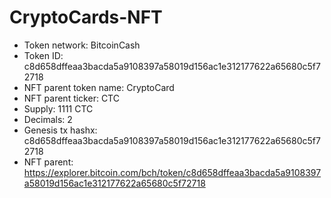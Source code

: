 # CryptoCards-NFT


* Token network: BitcoinCash
* Token ID: c8d658dffeaa3bacda5a9108397a58019d156ac1e312177622a65680c5f72718
* NFT parent token name: CryptoCard
* NFT parent ticker: CTC
* Supply: 1111 CTC
* Decimals: 2
* Genesis tx hashx: c8d658dffeaa3bacda5a9108397a58019d156ac1e312177622a65680c5f72718
* NFT parent: https://explorer.bitcoin.com/bch/token/c8d658dffeaa3bacda5a9108397a58019d156ac1e312177622a65680c5f72718
